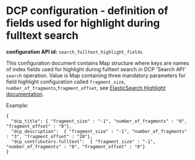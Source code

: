 DCP configuration - definition of fields used for highlight during fulltext search
==================================================================================

**configuration API id:** `search_fulltext_highlight_fields`

This configuration document contains Map structure where keys are names of index fields used for highlight during fulltext search in DCP 'Search API' `search` operation. 
Value is Map containing three mandatory parameters for field highlight configuration called `fragment_size`, `number_of_fragments`,`fragment_offset`, 
see [ElasticSearch Highlight documentation](http://www.elasticsearch.org/guide/reference/api/search/highlighting.html).

Example:

	{
	  "dcp_title": { "fragment_size" : "-1", "number_of_fragments" : "0", "fragment_offset" : "0"},
	  "dcp_description":  { "fragment_size" : "-1", "number_of_fragments" : "3", "fragment_offset" : "20"},
	  "dcp_contributors.fulltext":  { "fragment_size" : "-1", "number_of_fragments" : "0", "fragment_offset" : "0"}
	}